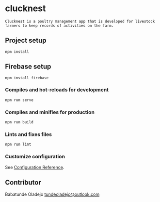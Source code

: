 # clucknest
```
Clucknest is a poultry management app that is developed for livestock farmers to keep records of activities on the farm.

```

## Project setup
```
npm install
```

## Firebase setup
```
npm install firebase
```

### Compiles and hot-reloads for development
```
npm run serve
```

### Compiles and minifies for production
```
npm run build
```

### Lints and fixes files
```
npm run lint
```

### Customize configuration
See [Configuration Reference](https://cli.vuejs.org/config/).


## Contributor
Babatunde Oladejo <tundeoladejo@outlook.com>
